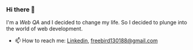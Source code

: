### Hi there 👋

I'm a *Web QA* and I decided to change my life. So I decided to plunge into the world of web development.


- 📫 How to reach me: [Linkedin](https://www.linkedin.com/in/veronica-popova/), [freebird130188@gmail.com](mailto:freebird130188@gmail.com)


<!--
**Nika1301/Nika1301** is a ✨ _special_ ✨ repository because its `README.md` (this file) appears on your GitHub profile.

Here are some ideas to get you started:

- 🔭 I’m currently working on ...
- 🌱 I’m currently learning ...
- 👯 I’m looking to collaborate on ...
- 🤔 I’m looking for help with ...
- 💬 Ask me about ...
- 📫 How to reach me: ...
- 😄 Pronouns: ...
- ⚡ Fun fact: ...
-->
